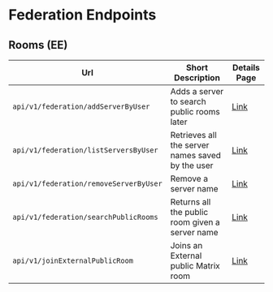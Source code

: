 # Federation Endpoints

## Rooms (EE)

| Url                                    | Short Description                                | Details Page                         |
| -------------------------------------- | ------------------------------------------------ | ------------------------------------ |
| `api/v1/federation/addServerByUser`    | Adds a server to search public rooms later       | [Link](add-server.md)                |
| `api/v1/federation/listServersByUser`  | Retrieves all the server names saved by the user | [Link](list-servers.md)              |
| `api/v1/federation/removeServerByUser` | Remove a server name                             | [Link](remove-server.md)             |
| `api/v1/federation/searchPublicRooms`  | Returns all the public room given a server name  | [Link](search-public-rooms.md)       |
| `api/v1/joinExternalPublicRoom`        | Joins an External public Matrix room             | [Link](join-external-public-room.md) |

